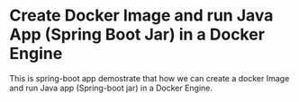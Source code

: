# Create Docker Image and run Java App (Spring Boot Jar) in a Docker Engine

This is spring-boot app demostrate that how we can create a docker Image and run Java app (Spring-boot jar) in a Docker Engine.
